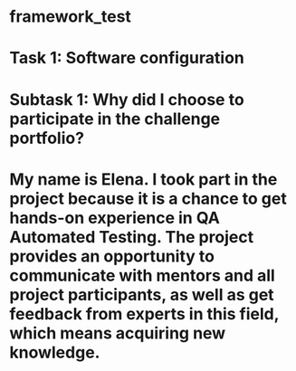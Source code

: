 
# framework_test
# Task 1: Software configuration
# Subtask 1: Why did I choose to participate in the challenge portfolio?
# My name is Elena. I took part in the project because it is a chance to get hands-on experience in QA Automated Testing. The project provides an opportunity to communicate with mentors and all project participants, as well as get feedback from experts in this field, which means acquiring new knowledge.
